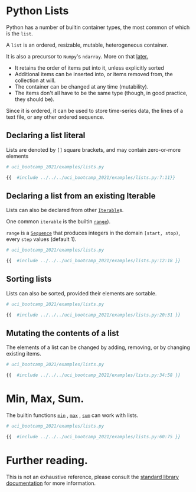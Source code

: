 # Python Lists

Python has a number of builtin container types, the most common of which is the `list`.

A `list` is an ordered, resizable, mutable, heterogeneous container.

It is also a precursor to `Numpy`'s `ndarray`. More on that [later.](../the_ndarray.md)

- It retains the order of items put into it, unless explicitly sorted
- Additional items can be inserted into, or items removed from, the collection at will.
- The container can be changed at any time (mutability).
- The items don't all have to be the same type (though, in good practice, they should be).

Since it is ordered, it can be used to store time-series data, the lines of a text file, or any other
ordered sequence.

## Declaring a list literal

Lists are denoted by `[]` square brackets, and may contain zero-or-more elements

```python
# uci_bootcamp_2021/examples/lists.py

{{  #include ../../../uci_bootcamp_2021/examples/lists.py:7:11}}
```

## Declaring a list from an existing Iterable

Lists can also be declared from
other [`Iterable`](https://docs.python.org/3/library/collections.abc.html#collections.abc.Iterable)s.

One common `iterable` is the
builtin [`range`](https://docs.python.org/3/library/functions.html#func-range)).

`range` is a [`Sequence`](https://docs.python.org/3/library/stdtypes.html#typesseq) that produces
integers in the domain `[start, stop)`, every `step` values (default 1).

```python
# uci_bootcamp_2021/examples/lists.py

{{  #include ../../../uci_bootcamp_2021/examples/lists.py:12:18 }}
```

## Sorting lists

Lists can also be sorted, provided their elements are sortable.

```python
# uci_bootcamp_2021/examples/lists.py

{{  #include ../../../uci_bootcamp_2021/examples/lists.py:20:31 }}
```

## Mutating the contents of a list

The elements of a list can be changed by adding, removing, or by changing existing items.

```python
# uci_bootcamp_2021/examples/lists.py

{{  #include ../../../uci_bootcamp_2021/examples/lists.py:34:58 }}
```

# Min, Max, Sum.

The builtin functions [`min`](https://docs.python.org/3/library/functions.html#min)
, [`max`](https://docs.python.org/3/library/functions.html#max)
, [`sum`](https://docs.python.org/3/library/functions.html#sum) can work with lists.

```python
# uci_bootcamp_2021/examples/lists.py

{{  #include ../../../uci_bootcamp_2021/examples/lists.py:60:75 }}
```


# Further reading.

This is not an exhaustive reference, please consult
the [standard library documentation](https://docs.python.org/3.8/library/stdtypes.html#sequence-types-list-tuple-range)
for more information.
